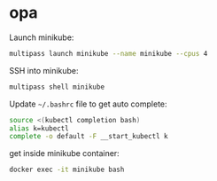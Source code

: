 # opa

Launch minikube:
```bash
multipass launch minikube --name minikube --cpus 4
```

SSH into minikube:
```bash
multipass shell minikube
```

Update `~/.bashrc` file to get auto complete:
```bash
source <(kubectl completion bash)
alias k=kubectl
complete -o default -F __start_kubectl k
```

get inside minikube container:
```bash
docker exec -it minikube bash
```

